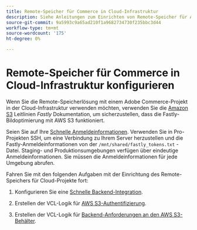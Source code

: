 ```yaml
---
title: Remote-Speicher für Commerce in Cloud-Infrastruktur
description: Siehe Anleitungen zum Einrichten von Remote-Speicher für Adobe Commerce in der Cloud-Infrastruktur.
source-git-commit: 9a5993c9a65ad210f1a9682734730f235bbc3d44
workflow-type: tm+mt
source-wordcount: '175'
ht-degree: 0%

---
```



# Remote-Speicher für Commerce in Cloud-Infrastruktur konfigurieren

Wenn Sie die Remote-Speicherlösung mit einem Adobe Commerce-Projekt in der Cloud-Infrastruktur verwenden möchten, verwenden Sie die [Amazon S3](https://docs.fastly.com/en/guides/amazon-s3) Leitlinien _Fastly_ Dokumentation, um sicherzustellen, dass die Fastly-Bildoptimierung mit AWS S3 funktioniert.

Seien Sie auf Ihre [Schnelle Anmeldeinformationen](https://devdocs.magento.com/cloud/cdn/configure-fastly.html#cloud-fastly-creds). Verwenden Sie in Pro-Projekten SSH, um eine Verbindung zu Ihrem Server herzustellen und die Fastly-Anmeldeinformationen von der `/mnt/shared/fastly_tokens.txt` -Datei. Staging- und Produktionsumgebungen verfügen über eindeutige Anmeldeinformationen. Sie müssen die Anmeldeinformationen für jede Umgebung abrufen.

Fahren Sie mit den folgenden Aufgaben mit der Einrichtung des Remote-Speichers für Cloud-Projekte fort:

1. Konfigurieren Sie eine [Schnelle Backend-Integration](https://github.com/fastly/fastly-magento2/blob/master/Documentation/Guides/Edge-Modules/EDGE-MODULE-OTHER-CMS-INTEGRATION.md).

1. Erstellen der VCL-Logik für [AWS S3-Authentifizierung](https://docs.fastly.com/en/guides/amazon-s3#using-an-amazon-s3-private-bucket).

1. Erstellen der VCL-Logik für [Backend-Anforderungen an den AWS S3-Behälter](https://developer.fastly.com/reference/vcl/variables/backend-connection/req-backend/).
